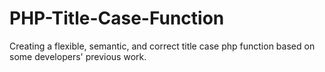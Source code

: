 PHP-Title-Case-Function
=======================

Creating a flexible, semantic, and correct title case php function based on some developers' previous work.
